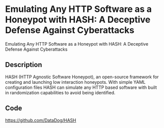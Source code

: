# Emulating Any HTTP Software as a Honeypot with HASH: A Deceptive Defense Against Cyberattacks
Emulating Any HTTP Software as a Honeypot with HASH: A Deceptive Defense Against Cyberattacks

## Description
HASH (HTTP Agnostic Software Honeypot), an open-source framework for creating and launching low interaction honeypots. With simple YAML configuration files HASH can simulate any HTTP based software with built in randomization capabilities to avoid being identified.

## Code
https://github.com/DataDog/HASH
